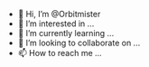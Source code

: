 - 👋 Hi, I’m @Orbitmister
- 👀 I’m interested in ...
- 🌱 I’m currently learning ...
- 💞️ I’m looking to collaborate on ...
- 📫 How to reach me ...

<!---
Orbitmister/Orbitmister is a ✨ special ✨ repository because its `README.md` (this file) appears on your GitHub profile.
You can click the Preview link to take a look at your changes.
--->
